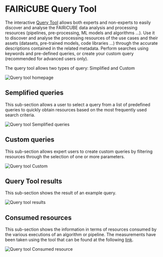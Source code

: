 # FAIRiCUBE Query Tool

The interactive [Query Tool](https://fairicube-kb.dev.epsilon-italia.it/query-tool) allows both experts and non-experts to easily discover and analyse the FAIRiCUBE data analysis and processing resources (pipelines, pre-processing, ML models and algorithms …).
Use it to discover and analyse the processing resources of the use cases and their assets (datasets, pre-trained models, code libraries …) through the accurate descriptions contained in the related metadata.
Perform searches using keywords and pre-defined queries, or create your custom query (recommended for advanced users only).

The query tool allows two types of query: Simplified and Custom

![Query tool homepage](../images/qt.png)

## Semplified queries

This sub-section allows a user to select a query from a list of predefined queries to quickly obtain resources based on the most frequently used search criteria.

![Query tool Semplified queries](../images/qt_s.png)

## Custom queries

This sub-section allows expert users to create custom queries by filtering resources through the selection of one or more parameters.

![Query tool Custom](../images/qt_c.png)

## Query Tool results

This sub-section shows the result of an example query.

![Query tool results](../images/qt_all.png)

## Consumed resources

This sub-section shows the information in terms of resources consumed by the various executions of an algorithm or pipeline. The measurements have been taken using the tool that can be found at the following [link](https://github.com/FAIRiCUBE/common-code/tree/main/record-computational-demands-automatically).

![Query tool Consumed resource](../images/qt_cr.png)



